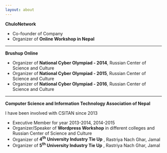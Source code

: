 ```yaml
---
layout: about
---
```



**ChuloNetwork**

- Co-founder of Company
- Organizer of **Online Workshop in Nepal**

---

**Brushup Online**

- Organizer of **National Cyber Olympiad - 2014**, Russian Center of Science and Culture
- Organizer of **National Cyber Olympiad - 2015**, Russian Center of Science and Culture
- Organizer of **National Cyber Olympiad - 2016**, Russian Center of Science and Culture

---

**Computer Science and Information Technology Association of Nepal**

I have been involved with CSITAN since 2013

- Executive Member for year 2013-2014, 2014-2015
- Organizer/Speaker of **Wordpress Workshop** in different colleges and Russian Center of Science and Culture
- Organizer of **4<sup>th</sup> University Industry Tie Up** , Rastriya Nach Ghar, Jamal
- Organizer of **5<sup>th</sup> University Industry Tie Up** , Rastriya Nach Ghar, Jamal
